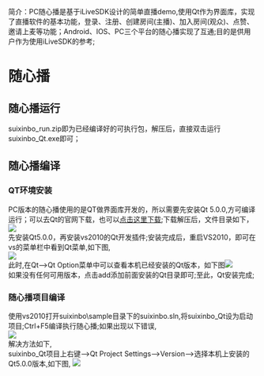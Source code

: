 ﻿
简介：PC随心播是基于iLiveSDK设计的简单直播demo,使用Qt作为界面库，实现了直播软件的基本功能，登录、注册、创建房间(主播)、加入房间(观众)、点赞、邀请上麦等功能；Android、IOS、PC三个平台的随心播实现了互通;目的是供用户作为使用iLiveSDK的参考;

# 随心播

## 随心播运行
  suixinbo_run.zip即为已经编译好的可执行包，解压后，直接双击运行suixinbo_Qt.exe即可；

## 随心播编译

### QT环境安装
PC版本的随心播使用的是QT做界面库开发的，所以需要先安装Qt 5.0.0,方可编译运行；可以去Qt的官网下载，也可以[点击这里下载](http://dldir1.qq.com/hudongzhibo/git/Qt/Qt_5.0.0.zip);下载解压后，文件目录如下，<br/>
![](QtDir)<br/>
先安装Qt5.0.0，再安装vs2010的Qt开发插件;安装完成后，重启VS2010，即可在vs的菜单栏中看到Qt菜单,如下图,<br/>
![](QtMenu)<br/>
此时,在Qt-->Qt Option菜单中可以查看本机已经安装的Qt版本，如下图![](Qtversion)<br/>
如果没有任何可用版本，点击add添加前面安装的Qt目录即可;至此，Qt安装完成;

### 随心播项目编译
使用vs2010打开suixinbo\sample目录下的suixinbo.sln,将suixinbo_Qt设为启动项目;Ctrl+F5编译执行随心播;如果出现以下错误,<br/>
![](noVersion)<br/>
解决方法如下,<br>
suixinbo_Qt项目上右键-->Qt Project Settings-->Version-->选择本机上安装的Qt5.0.0版本,如下图,<bt/>
![](version)
